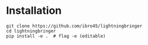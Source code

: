 # Installation

```
git clone https://github.com/ibro45/lightningbringer
cd lightningbringer
pip install -e .  # flag -e (editable)
```